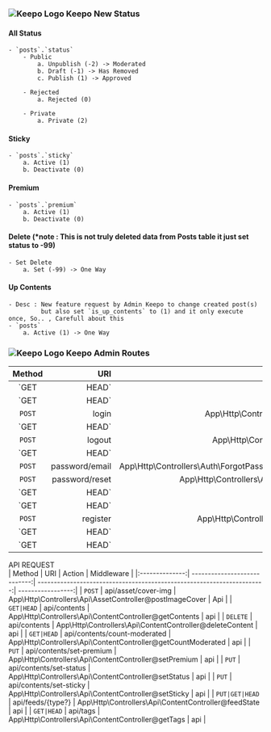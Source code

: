 ### ![Keepo Logo](https://keepo.me/favicon.ico) Keepo New Status
#### All Status
	- `posts`.`status`
		- Public 
			a. Unpublish (-2) -> Moderated
			b. Draft (-1) -> Has Removed
			c. Publish (1) -> Approved

		- Rejected
			a. Rejected (0)

		- Private 
			a. Private (2)


#### Sticky 
	- `posts`.`sticky` 
		a. Active (1)
		b. Deactivate (0)

#### Premium 
	- `posts`.`premium`
		a. Active (1)
		b. Deactivate (0)

#### Delete (*note : This is not truly deleted data from Posts table it just set status to -99) 
	- Set Delete
		a. Set (-99) -> One Way

#### Up Contents 
	- Desc : New feature request by Admin Keepo to change created post(s) 
			 but also set `is_up_contents` to (1) and it only execute once, So.. , Carefull about this
	- `posts`
		a. Active (1) -> One Way


### ![Keepo Logo](https://keepo.me/favicon.ico) Keepo Admin Routes

| Method         | URI                          | Action                                                                 | Middleware        |
|:--------------:| ----------------------------:| ----------------------------------------------------------------------:| -----------------:|
| `GET|HEAD`     | contents                     | App\Http\Controllers\Pages\ContentController@index                     | web,admin         |
| `GET|HEAD`     | jwt/get/token                | App\Http\Controllers\JWTTokenController@getToken                       | web               |
| `POST`         | login                        | App\Http\Controllers\Auth\LoginController@tryLogin                     | web,admin.promise |
| `GET|HEAD`     | login                        | App\Http\Controllers\Auth\LoginController@showLoginForm                | web,admin.promise |
| `POST`         | logout                       | App\Http\Controllers\Auth\LoginController@logout                       | web,admin.promise |
| `GET|HEAD`     | logout                       | App\Http\Controllers\Auth\LoginController@logout                       | web,admin.promise |
| `POST`         | password/email               | App\Http\Controllers\Auth\ForgotPasswordController@sendResetLinkEmail  | web,guest         |
| `POST`         | password/reset               | App\Http\Controllers\Auth\ResetPasswordController@reset                | web,guest         |
| `GET|HEAD`     | password/reset               | App\Http\Controllers\Auth\ForgotPasswordController@showLinkRequestForm | web,guest         |
| `GET|HEAD`     | password/reset/{token}       | App\Http\Controllers\Auth\ResetPasswordController@showResetForm        | web,guest         |
| `POST`         | register                     | App\Http\Controllers\Auth\RegisterController@register                  | web,guest         |
| `GET|HEAD`     | register                     | App\Http\Controllers\Auth\RegisterController@showRegistrationForm      | web,guest         |
| `GET|HEAD`     | /                            | App\Http\Controllers\Pages\ContentController@index                     | web,admin         |

API REQUEST                           
| Method         | URI                          | Action                                                                 | Middleware        |
|:--------------:| ----------------------------:| ----------------------------------------------------------------------:| -----------------:|
| `POST`         | api/asset/cover-img          | App\Http\Controllers\Api\AssetController@postImageCover                | Api               |
| `GET|HEAD`     | api/contents                 | App\Http\Controllers\Api\ContentController@getContents                 | api               |
| `DELETE`       | api/contents                 | App\Http\Controllers\Api\ContentController@deleteContent               | api               |
| `GET|HEAD`     | api/contents/count-moderated | App\Http\Controllers\Api\ContentController@getCountModerated           | api               |
| `PUT`          | api/contents/set-premium     | App\Http\Controllers\Api\ContentController@setPremium                  | api               |
| `PUT`          | api/contents/set-status      | App\Http\Controllers\Api\ContentController@setStatus                   | api               |
| `PUT`          | api/contents/set-sticky      | App\Http\Controllers\Api\ContentController@setSticky                   | api               |
| `PUT|GET|HEAD` | api/feeds/{type?}            | App\Http\Controllers\Api\ContentController@feedState                   | api               |
| `GET|HEAD`     | api/tags                     | App\Http\Controllers\Api\ContentController@getTags                     | api               |

